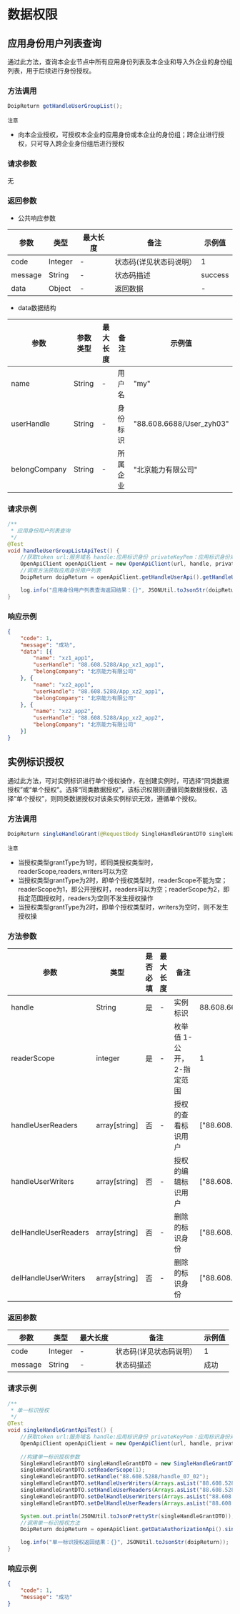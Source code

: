 # 数据权限

## 应用身份用户列表查询

通过此方法，查询本企业节点中所有应用身份列表及本企业和导入外企业的身份组列表，用于后续进行身份授权。

### 方法调用
```java
DoipReturn getHandleUserGroupList();
```
`注意`
- 向本企业授权，可授权本企业的应用身份或本企业的身份组；跨企业进行授权，只可导入跨企业身份组后进行授权

### 请求参数

无

### 返回参数

*   公共响应参数

|  **参数**  |  **类型**  |  **最大长度**  |  **备注**  |  **示例值**  |
| --- | --- | --- | --- | --- |
|  code  |  Integer  |  \-  |  状态码(详见状态码说明）  |  1  |
|  message  |  String  |  \-  |  状态码描述  |  success  |
|  data  |  Object  |  \-  |  返回数据  |  \-  |

*   data数据结构   

|  **参数**  |  **参数类型**  |  **最大长度**  |  **备注**  | **示例值**                  |
| --- | --- | --- | --- |--------------------------|
|  name  |  String  |  \-  |  用户名  | "my"                     |
|  userHandle  |  String  |  \-  |  身份标识  | "88.608.6688/User\_zyh03" |
|  belongCompany  |  String  |  \-  |  所属企业  | "北京能力有限公司"                         |


### 请求示例  
```java
/**
 * 应用身份用户列表查询
 */
@Test
void handleUserGroupListApiTest() {
    //获取token url:服务域名 handle:应用标识身份 privateKeyPem：应用标识身份对应的私钥
    OpenApiClient openApiClient = new OpenApiClient(url, handle, privateKeyPem);
    //调用方法获取应用身份用户列表
    DoipReturn doipReturn = openApiClient.getHandleUserApi().getHandleUserGroupList();

    log.info("应用身份用户列表查询返回结果：{}", JSONUtil.toJsonStr(doipReturn));
}
```
### 响应示例
```json
{
    "code": 1,
    "message": "成功",
    "data": [{
        "name": "xz1_app1",
        "userHandle": "88.608.5288/App_xz1_app1",
        "belongCompany": "北京能力有限公司"
    }, {
        "name": "xz2_app1",
        "userHandle": "88.608.5288/App_xz2_app1",
        "belongCompany": "北京能力有限公司"
    }, {
        "name": "xz2_app2",
        "userHandle": "88.608.5288/App_xz2_app2",
        "belongCompany": "北京能力有限公司"
    }]
} 
```

## 实例标识授权

通过此方法，可对实例标识进行单个授权操作，在创建实例时，可选择“同类数据授权”或“单个授权”。选择“同类数据授权”，该标识权限则遵循同类数据授权，选择“单个授权”，则同类数据授权对该条实例标识无效，遵循单个授权。

### 方法调用
```java
DoipReturn singleHandleGrant(@RequestBody SingleHandleGrantDTO singleHandleGrantDTO);
```
`注意`
- 当授权类型grantType为1时，即同类授权类型时，readerScope,readers,writers可以为空
- 当授权类型grantType为2时，即单个授权类型时，readerScope不能为空；readerScope为1，即公开授权时，readers可以为空；readerScope为2，即指定范围授权时，readers为空则不发生授权操作
- 当授权类型grantType为2时，即单个授权类型时，writers为空时，则不发生授权操

### 方法参数

|  **参数**  |  **类型**  |  **是否必填**  |  **最大长度**  |  **备注**  | **示例值**                   |
| --- | --- | --- | --- | --- |---------------------------|
|  handle  |  String  |  是  |  \-  |  实例标识  | 88.608.6688/instance\_1   |
|  readerScope  |  integer  |  是  |  \-  |  枚举值 1-公开，2-指定范围  | 1                         |
|  handleUserReaders  |  array\[string\]  |  否  |  \-  |  授权的查看标识用户  | ["88.608.6688/User_dong"] |
|  handleUserWriters  |  array\[string\]  |  否  |  \-  |  授权的编辑标识用户  | ["88.608.6688/User_dong"] |
|  delHandleUserReaders  |  array\[string\]  |  否  |  \-  |  删除的标识身份  | ["88.608.6688/User_dzh"]  |
|  delHandleUserWriters  |  array\[string\]  |  否  |  \-  |  删除的标识身份  | ["88.608.6688/User_dzh"]  |

### 返回参数

|  **参数**  |  **类型**  |  **最大长度**  |  **备注**  |  **示例值**  |
| --- | --- | --- | --- | --- |
|  code  |  Integer  |  \-  |  状态码(详见状态码说明）  |  1  |
|  message  |  String  |  \-  |  状态码描述  |  成功  |


### 请求示例  
```java
/**
 * 单一标识授权
 */
@Test
void singleHandleGrantApiTest() {
    //获取token url:服务域名 handle:应用标识身份 privateKeyPem：应用标识身份对应的私钥
    OpenApiClient openApiClient = new OpenApiClient(url, handle, privateKeyPem);
    
    //构建单一标识授权参数
    SingleHandleGrantDTO singleHandleGrantDTO = new SingleHandleGrantDTO();
    singleHandleGrantDTO.setReaderScope(1);
    singleHandleGrantDTO.setHandle("88.608.5288/handle_07_02");
    singleHandleGrantDTO.setHandleUserWriters(Arrays.asList("88.608.5288/App_xz2_app2"));
    singleHandleGrantDTO.setHandleUserReaders(Arrays.asList("88.608.5288/App_xz2_app2"));
    singleHandleGrantDTO.setDelHandleUserWriters(Arrays.asList("88.608.5288/App_zyy1_app"));
    singleHandleGrantDTO.setDelHandleUserReaders(Arrays.asList("88.608.5288/App_zyy1_app"));

    System.out.println(JSONUtil.toJsonPrettyStr(singleHandleGrantDTO));
    //调用单一标识授权方法
    DoipReturn doipReturn = openApiClient.getDataAuthorizationApi().singleHandleGrant(singleHandleGrantDTO);

    log.info("单一标识授权返回结果：{}", JSONUtil.toJsonStr(doipReturn));
}
```
### 响应示例
```json
{
    "code": 1,
    "message": "成功"
}
```

